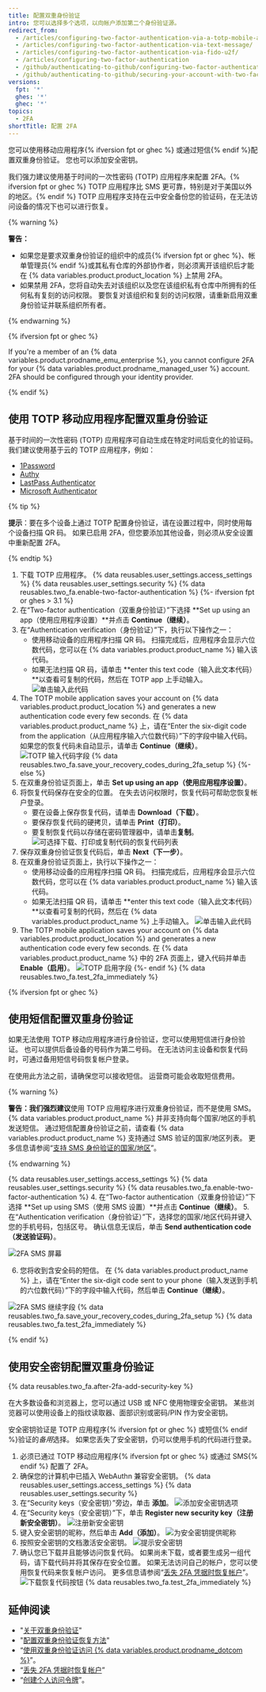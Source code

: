 ```yaml
---
title: 配置双重身份验证
intro: 您可以选择多个选项，以向帐户添加第二个身份验证源。
redirect_from:
  - /articles/configuring-two-factor-authentication-via-a-totp-mobile-app/
  - /articles/configuring-two-factor-authentication-via-text-message/
  - /articles/configuring-two-factor-authentication-via-fido-u2f/
  - /articles/configuring-two-factor-authentication
  - /github/authenticating-to-github/configuring-two-factor-authentication
  - /github/authenticating-to-github/securing-your-account-with-two-factor-authentication-2fa/configuring-two-factor-authentication
versions:
  fpt: '*'
  ghes: '*'
  ghec: '*'
topics:
  - 2FA
shortTitle: 配置 2FA
---
```


您可以使用移动应用程序{% ifversion fpt or ghec %} 或通过短信{% endif %}配置双重身份验证。 您也可以添加安全密钥。

我们强力建议使用基于时间的一次性密码 (TOTP) 应用程序来配置 2FA。{% ifversion fpt or ghec %} TOTP 应用程序比 SMS 更可靠，特别是对于美国以外的地区。{% endif %} TOTP 应用程序支持在云中安全备份您的验证码，在无法访问设备的情况下也可以进行恢复。

{% warning %}

**警告：**
- 如果您是要求双重身份验证的组织中的成员{% ifversion fpt or ghec %}、帐单管理员{% endif %}或其私有仓库的外部协作者，则必须离开该组织后才能在 {% data variables.product.product_location %} 上禁用 2FA。
- 如果禁用 2FA，您将自动失去对该组织以及您在该组织私有仓库中所拥有的任何私有复刻的访问权限。 要恢复对该组织和复刻的访问权限，请重新启用双重身份验证并联系组织所有者。

{% endwarning %}

{% ifversion fpt or ghec %}

If you're a member of an {% data variables.product.prodname_emu_enterprise %}, you cannot configure 2FA for your {% data variables.product.prodname_managed_user %} account. 2FA should be configured through your identity provider.

{% endif %}

## 使用 TOTP 移动应用程序配置双重身份验证

基于时间的一次性密码 (TOTP) 应用程序可自动生成在特定时间后变化的验证码。 我们建议使用基于云的 TOTP 应用程序，例如：
- [1Password](https://support.1password.com/one-time-passwords/)
- [Authy](https://authy.com/guides/github/)
- [LastPass Authenticator](https://lastpass.com/auth/)
- [Microsoft Authenticator](https://www.microsoft.com/en-us/account/authenticator/)

{% tip %}

**提示**：要在多个设备上通过 TOTP 配置身份验证，请在设置过程中，同时使用每个设备扫描 QR 码。 如果已启用 2FA，但您要添加其他设备，则必须从安全设置中重新配置 2FA。

{% endtip %}

1. 下载 TOTP 应用程序。
{% data reusables.user_settings.access_settings %}
{% data reusables.user_settings.security %}
{% data reusables.two_fa.enable-two-factor-authentication %}
{%- ifversion fpt or ghes > 3.1 %}
5. 在“Two-factor authentication（双重身份验证）”下选择 **Set up using an app（使用应用程序设置）**并点击 **Continue（继续）**。
6. 在“Authentication verification（身份验证）”下，执行以下操作之一：
    - 使用移动设备的应用程序扫描 QR 码。 扫描完成后，应用程序会显示六位数代码，您可以在 {% data variables.product.product_name %} 输入该代码。
    - 如果无法扫描 QR 码，请单击 **enter this text code（输入此文本代码）**以查看可复制的代码，然后在 TOTP app 上手动输入。 ![单击输入此代码](/assets/images/help/2fa/2fa_wizard_app_click_code.png)
7. The TOTP mobile application saves your account on {% data variables.product.product_location %} and generates a new authentication code every few seconds. 在 {% data variables.product.product_name %} 上，请在“Enter the six-digit code from the application（从应用程序输入六位数代码）”下的字段中输入代码。 如果您的恢复代码未自动显示，请单击 **Continue（继续）**。 ![TOTP 输入代码字段](/assets/images/help/2fa/2fa_wizard_app_enter_code.png)
{% data reusables.two_fa.save_your_recovery_codes_during_2fa_setup %}
{%- else %}
5. 在双重身份验证页面上，单击 **Set up using an app（使用应用程序设置）**。
6. 将恢复代码保存在安全的位置。 在失去访问权限时，恢复代码可帮助您恢复帐户登录。
    - 要在设备上保存恢复代码，请单击 **Download（下载）**。
    - 要保存恢复代码的硬拷贝，请单击 **Print（打印）**。
    - 要复制恢复代码以存储在密码管理器中，请单击**复制**。 ![可选择下载、打印或复制代码的恢复代码列表](/assets/images/help/2fa/download-print-or-copy-recovery-codes-before-continuing.png)
7. 保存双重身份验证恢复代码后，单击 **Next（下一步）**。
8. 在双重身份验证页面上，执行以下操作之一：
    - 使用移动设备的应用程序扫描 QR 码。 扫描完成后，应用程序会显示六位数代码，您可以在 {% data variables.product.product_name %} 输入该代码。
    - 如果无法扫描 QR 码，请单击 **enter this text code（输入此文本代码）**以查看可复制的代码，然后在 {% data variables.product.product_name %} 上手动输入。 ![单击输入此代码](/assets/images/help/2fa/totp-click-enter-code.png)
9. The TOTP mobile application saves your account on {% data variables.product.product_location %} and generates a new authentication code every few seconds. 在 {% data variables.product.product_name %} 中的 2FA 页面上，键入代码并单击 **Enable（启用）**。 ![TOTP 启用字段](/assets/images/help/2fa/totp-enter-code.png)
{%- endif %}
{% data reusables.two_fa.test_2fa_immediately %}

{% ifversion fpt or ghec %}

## 使用短信配置双重身份验证

如果无法使用 TOTP 移动应用程序进行身份验证，您可以使用短信进行身份验证。 也可以提供后备设备的号码作为第二号码。 在无法访问主设备和恢复代码时，可通过备用短信号码恢复帐户登录。

在使用此方法之前，请确保您可以接收短信。 运营商可能会收取短信费用。

{% warning %}

**警告：**我们**强烈建议**使用 TOTP 应用程序进行双重身份验证，而不是使用 SMS。 {% data variables.product.product_name %} 并非支持向每个国家/地区的手机发送短信。 通过短信配置身份验证之前，请查看 {% data variables.product.product_name %} 支持通过 SMS 验证的国家/地区列表。 更多信息请参阅“[支持 SMS 身份验证的国家/地区](/articles/countries-where-sms-authentication-is-supported)”。

{% endwarning %}

{% data reusables.user_settings.access_settings %}
{% data reusables.user_settings.security %}
{% data reusables.two_fa.enable-two-factor-authentication %}
4. 在“Two-factor authentication（双重身份验证）”下选择 **Set up using SMS（使用 SMS 设置）**并点击 **Continue（继续）**。
5. 在“Authentication verification（身份验证）”下，选择您的国家/地区代码并键入您的手机号码，包括区号。 确认信息无误后，单击 **Send authentication code（发送验证码）**。

  ![2FA SMS 屏幕](/assets/images/help/2fa/2fa_wizard_sms_send.png)

6. 您将收到含安全码的短信。 在 {% data variables.product.product_name %} 上，请在“Enter the six-digit code sent to your phone（输入发送到手机的六位数代码）”下的字段中输入代码，然后单击 **Continue（继续）**。

  ![2FA SMS 继续字段](/assets/images/help/2fa/2fa_wizard_sms_enter_code.png)
{% data reusables.two_fa.save_your_recovery_codes_during_2fa_setup %}
{% data reusables.two_fa.test_2fa_immediately %}

{% endif %}

## 使用安全密钥配置双重身份验证

{% data reusables.two_fa.after-2fa-add-security-key %}

在大多数设备和浏览器上，您可以通过 USB 或 NFC 使用物理安全密钥。 某些浏览器可以使用设备上的指纹读取器、面部识别或密码/PIN 作为安全密钥。

安全密钥验证是 TOTP 应用程序{% ifversion fpt or ghec %} 或短信{% endif %}验证的*备用*选择。 如果您丢失了安全密钥，仍可以使用手机的代码进行登录。

1. 必须已通过 TOTP 移动应用程序{% ifversion fpt or ghec %} 或通过 SMS{% endif %} 配置了 2FA。
2. 确保您的计算机中已插入 WebAuthn 兼容安全密钥。
{% data reusables.user_settings.access_settings %}
{% data reusables.user_settings.security %}
5. 在“Security keys（安全密钥）”旁边，单击 **添加**。 ![添加安全密钥选项](/assets/images/help/2fa/add-security-keys-option.png)
6. 在“Security keys（安全密钥）”下，单击 **Register new security key（注册新安全密钥）**。 ![注册新安全密钥](/assets/images/help/2fa/security-key-register.png)
7. 键入安全密钥的昵称，然后单击 **Add（添加）**。 ![为安全密钥提供昵称](/assets/images/help/2fa/security-key-nickname.png)
8. 按照安全密钥的文档激活安全密钥。 ![提示安全密钥](/assets/images/help/2fa/security-key-prompt.png)
9.  确认您已下载并且能够访问恢复代码。 如果尚未下载，或者要生成另一组代码，请下载代码并将其保存在安全位置。 如果无法访问自己的帐户，您可以使用恢复代码来恢复帐户访问。 更多信息请参阅“[丢失 2FA 凭据时恢复帐户](/articles/recovering-your-account-if-you-lose-your-2fa-credentials)”。 ![下载恢复代码按钮](/assets/images/help/2fa/2fa-recover-during-setup.png)
{% data reusables.two_fa.test_2fa_immediately %}

## 延伸阅读

- "[关于双重身份验证](/articles/about-two-factor-authentication)"
- "[配置双重身份验证恢复方法](/articles/configuring-two-factor-authentication-recovery-methods)"
- “[使用双重身份验证访问 {% data variables.product.prodname_dotcom %}](/articles/accessing-github-using-two-factor-authentication)”。
- “[丢失 2FA 凭据时恢复帐户](/articles/recovering-your-account-if-you-lose-your-2fa-credentials)”
- “[创建个人访问令牌](/github/authenticating-to-github/creating-a-personal-access-token)”。
